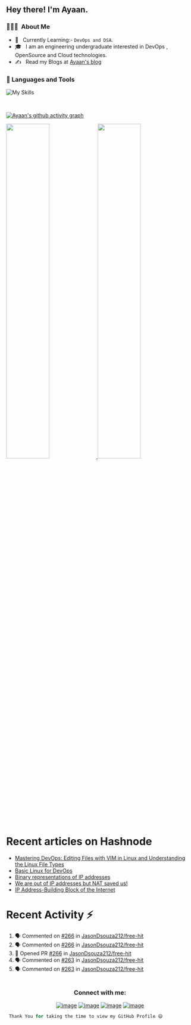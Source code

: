 <h2> Hey there! I'm Ayaan.</h2>

<h3> 👨🏻‍💻 &nbsp;About Me </h3>

- 🤔 &nbsp; Currently Learning:- ``DevOps and DSA``.
- 🎓 &nbsp; I am an engineering undergraduate interested in DevOps , OpenSource and Cloud technologies.
- ✍️ &nbsp; Read my Blogs at <a href="https://hashnode.com/@Ayaan49">Ayaan's blog</a>

### 🧰 Languages and Tools

![My Skills](https://skillicons.dev/icons?i=html,css,java,vscode,linux,git,github,idea,bash,aws,wordpress,vim,md)
                     
<br />


[![Ayaan's github activity graph](https://github-readme-activity-graph.cyclic.app/graph?username=Ayaan49&theme=dracula&bg_color=000000&color=70A1FF&line=70A1FF&point=FFFFFF)](https://github.com/Ayaan49/github-readme-activity-graph)

<a href="https://github.com/Ayaan49">
  <img width="48%" src="https://github-readme-stats.vercel.app/api?username=Ayaan49&show_icons=true&theme=tokyonight" />
  <img width="48%" src="https://github-readme-streak-stats.herokuapp.com/?user=Ayaan49&theme=tokyonight" />
 

</a>
<br/>


# Recent articles on Hashnode

<!-- BLOG-POST-LIST:START -->
- [Mastering DevOps: Editing Files with VIM in Linux and Understanding the Linux File Types](https://ayaan49.hashnode.dev/mastering-devops-editing-files-with-vim-in-linux-and-understanding-the-linux-file-types)
- [Basic Linux for DevOps](https://ayaan49.hashnode.dev/basic-linux-for-devops)
- [Binary representations  of IP addresses](https://ayaan49.hashnode.dev/binary-representations-of-ip-addresses)
- [We are out of IP addresses but NAT saved us!](https://ayaan49.hashnode.dev/we-are-out-of-ip-addresses-but-nat-saved-us)
- [IP Address-Building Block of the Internet](https://ayaan49.hashnode.dev/ip-address-building-block-of-the-internet)
<!-- BLOG-POST-LIST:END -->
 
# Recent Activity :zap:
<!--START_SECTION:activity-->
1. 🗣 Commented on [#266](https://github.com/JasonDsouza212/free-hit/issues/266) in [JasonDsouza212/free-hit](https://github.com/JasonDsouza212/free-hit)
2. 🗣 Commented on [#266](https://github.com/JasonDsouza212/free-hit/issues/266) in [JasonDsouza212/free-hit](https://github.com/JasonDsouza212/free-hit)
3. 💪 Opened PR [#266](https://github.com/JasonDsouza212/free-hit/pull/266) in [JasonDsouza212/free-hit](https://github.com/JasonDsouza212/free-hit)
4. 🗣 Commented on [#263](https://github.com/JasonDsouza212/free-hit/issues/263) in [JasonDsouza212/free-hit](https://github.com/JasonDsouza212/free-hit)
5. 🗣 Commented on [#263](https://github.com/JasonDsouza212/free-hit/issues/263) in [JasonDsouza212/free-hit](https://github.com/JasonDsouza212/free-hit)
<!--END_SECTION:activity-->

 

# <h3 align="center">Connect with me:</h3>
<div align="center">

[![image](https://img.shields.io/badge/LinkedIn-0077B5?style=for-the-badge&logo=linkedin&logoColor=white)](https://www.linkedin.com/in/ayaan49/)
[![image](https://img.shields.io/badge/Instagram-E4405F?style=for-the-badge&logo=instagram&logoColor=white)](https://www.instagram.com/_ayaan49/)
[![image](https://img.shields.io/badge/Twitter-1DA1F2?style=for-the-badge&logo=twitter&logoColor=white)](https://twitter.com/twtayaan)
[![image](https://img.shields.io/badge/Gmail-D14836?style=for-the-badge&logo=gmail&logoColor=white)](mailto:ayaanbordoloi25@gmail.com)
  
</div>




```Python
 Thank You for taking the time to view my GitHub Profile 😄
 ```
